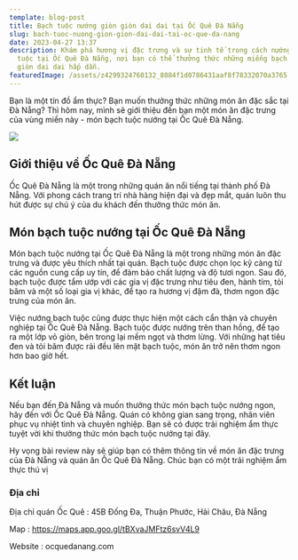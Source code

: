 ```yaml
---
template: blog-post
title: Bạch tuộc nướng giòn giòn dai dai tại Ốc Quê Đà Nẵng
slug: bach-tuoc-nuong-gion-gion-dai-dai-tai-oc-que-da-nang
date: 2023-04-27 13:37
description: Khám phá hương vị đặc trưng và sự tinh tế trong cách nướng bạch
  tuộc tại Ốc Quê Đà Nẵng, nơi bạn có thể thưởng thức những miếng bạch tuộc giòn
  giòn dai dai hấp dẫn.
featuredImage: /assets/z4299324760132_8084f1d0786431aaf8f78332070a3765.jpg
---
```

Bạn là một tín đồ ẩm thực? Bạn muốn thưởng thức những món ăn đặc sắc tại Đà Nẵng? Thì hôm nay, mình sẽ giới thiệu đến bạn một món ăn đặc trưng của vùng miền này - món bạch tuộc nướng tại Ốc Quê Đà Nẵng.

![](/assets/z4299324760132_8084f1d0786431aaf8f78332070a3765.jpg)

## Giới thiệu về Ốc Quê Đà Nẵng

Ốc Quê Đà Nẵng là một trong những quán ăn nổi tiếng tại thành phố Đà Nẵng. Với phong cách trang trí nhà hàng hiện đại và đẹp mắt, quán luôn thu hút được sự chú ý của du khách đến thưởng thức món ăn.

## Món bạch tuộc nướng tại Ốc Quê Đà Nẵng

Món bạch tuộc nướng tại Ốc Quê Đà Nẵng là một trong những món ăn đặc trưng và được yêu thích nhất tại quán. Bạch tuộc được chọn lọc kỹ càng từ các nguồn cung cấp uy tín, để đảm bảo chất lượng và độ tươi ngon. Sau đó, bạch tuộc được tẩm ướp với các gia vị đặc trưng như tiêu đen, hành tím, tỏi băm và một số loại gia vị khác, để tạo ra hương vị đậm đà, thơm ngon đặc trưng của món ăn.

Việc nướng bạch tuộc cũng được thực hiện một cách cẩn thận và chuyên nghiệp tại Ốc Quê Đà Nẵng. Bạch tuộc được nướng trên than hồng, để tạo ra một lớp vỏ giòn, bên trong lại mềm ngọt và thơm lừng. Với những hạt tiêu đen và tỏi băm được rải đều lên mặt bạch tuộc, món ăn trở nên thơm ngon hơn bao giờ hết.

## Kết luận

Nếu bạn đến Đà Nẵng và muốn thưởng thức món bạch tuộc nướng ngon, hãy đến với Ốc Quê Đà Nẵng. Quán có không gian sang trọng, nhân viên phục vụ nhiệt tình và chuyên nghiệp. Bạn sẽ có được trải nghiệm ẩm thực tuyệt vời khi thưởng thức món bạch tuộc nướng tại đây.

Hy vọng bài review này sẽ giúp bạn có thêm thông tin về món ăn đặc trưng của Đà Nẵng và quán ăn Ốc Quê Đà Nẵng. Chúc bạn có một trải nghiệm ẩm thực thú vị

### Địa chỉ

Địa chỉ quán Ốc Quê : 45B Đống Đa, Thuận Phước, Hải Châu, Đà Nẵng

M﻿ap : https://maps.app.goo.gl/tBXvaJMFtz6svV4L9

Website : ocquedanang.com